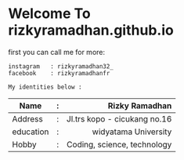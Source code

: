 # Welcome To rizkyramadhan.github.io
first you can call me for more: 

```
instagram   : rizkyramadhan32_
facebook    : rizkyramadhanfr
```
```
My identities below :
```

| Name      |  : |               Rizky Ramadhan |
|-----------|:--:|-----------------------------:|
| Address   |  : | Jl.trs kopo - cicukang no.16 |
| education |  : |         widyatama University |
| Hobby     |  : |  Coding, science, technology |
